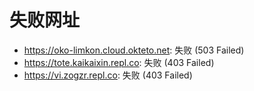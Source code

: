 # 失败网址
- https://oko-limkon.cloud.okteto.net: 失败 (503
Failed)
- https://tote.kaikaixin.repl.co: 失败 (403
Failed)
- https://vi.zogzr.repl.co: 失败 (403
Failed)
